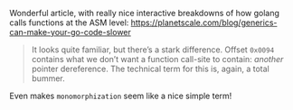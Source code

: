 Wonderful article, with really nice interactive breakdowns of how golang calls functions at the ASM level: https://planetscale.com/blog/generics-can-make-your-go-code-slower

> It looks quite familiar, but there’s a stark difference. Offset `0x0094` contains what we don’t want a function call-site to contain: _another_ pointer dereference. The technical term for this is, again, a total bummer.

Even makes `monomorphization` seem like a nice simple term!